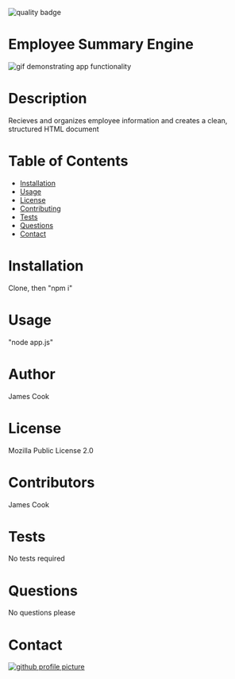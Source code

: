 
![quality badge](https://img.shields.io/badge/quality-4.125-brightgreen)
# Employee Summary Engine
![gif demonstrating app functionality](assets/gif/functionality.gif)
# Description
Recieves and organizes employee information and creates a clean, structured HTML document
# Table of Contents
* [Installation](#Installation)
* [Usage](#Usage)
* [License](#License)
* [Contributing](#Contributing)
* [Tests](#Tests)
* [Questions](#Questions)
* [Contact](#Contact)
# Installation
Clone, then "npm i"
# Usage
"node app.js"
# Author
James Cook
# License
Mozilla Public License 2.0
# Contributors
James Cook
# Tests
No tests required
# Questions
No questions please
# Contact
[![github profile picture](https://avatars.githubusercontent.com/jamescook98?s=100)](mailto:cookjamesarthur@gmail.com)
    
